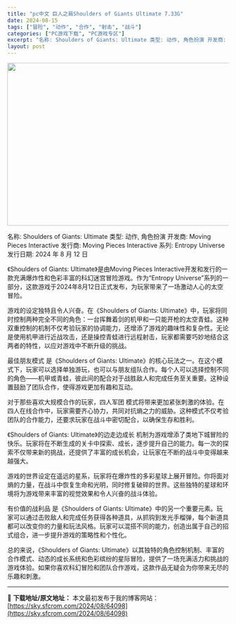 ```yaml
---
title: "pc中文 巨人之肩Shoulders of Giants Ultimate 7.33G"
date: 2024-08-15
tags: ["冒险", "动作", "合作", "射击", "战斗"]
categories: ["PC游戏下载", "PC游戏专区"]
excerpt: "名称: Shoulders of Giants: Ultimate 类型: 动作, 角色扮演 开发商: Moving Pieces Interactive 发行商: Moving Pieces Interactive 系列: Entropy Universe 发行日期: 2024 年 8 月 12 &hellip;"
layout: post
---
```


<img class="aligncenter size-full wp-image-64099" src="https://sky.sfcrom.com/wp-content/uploads/2024/08/2024081509261887.webp" alt="" width="660" height="370" />

名称: Shoulders of Giants: Ultimate
类型: 动作, 角色扮演
开发商: Moving Pieces Interactive
发行商: Moving Pieces Interactive
系列: Entropy Universe
发行日期: 2024 年 8 月 12 日

《Shoulders of Giants: Ultimate》是由Moving Pieces Interactive开发和发行的一款充满爆炸性和色彩丰富的科幻迷宫冒险游戏。作为“Entropy Universe”系列的一部分，这款游戏于2024年8月12日正式发布，为玩家带来了一场激动人心的太空冒险。

游戏的设定独特且令人兴奋。在《Shoulders of Giants: Ultimate》中，玩家将同时控制两种完全不同的角色：一台挥舞着剑的机甲和一只能开枪的太空青蛙。这种双重控制的机制不仅考验玩家的协调能力，还增添了游戏的趣味性和复杂性。无论是使用机甲进行近战攻击，还是操控青蛙进行远程射击，玩家都需要巧妙地结合这两者的特性，以应对游戏中不断升级的挑战。

最佳朋友模式 是《Shoulders of Giants: Ultimate》的核心玩法之一。在这个模式下，玩家可以选择单独游玩，也可以与朋友组队合作。每个人可以选择控制不同的角色——机甲或青蛙，彼此间的配合对于战胜敌人和完成任务至关重要。这种设置鼓励了团队合作，使得游戏更加有趣和互动。

对于那些喜欢大规模合作的玩家，四人军团 模式将带来更加紧张刺激的体验。在四人在线合作中，玩家需要齐心协力，共同对抗熵之力的威胁。这种模式不仅考验团队的合作能力，还要求玩家在战斗中密切配合，以确保生存和胜利。

《Shoulders of Giants: Ultimate》的边走边成长 机制为游戏增添了类地下城冒险的快乐。玩家将在不断生成的关卡中探索、成长，逐步提升自己的能力。每一次的探索不仅带来新的挑战，还提供了丰富的成长机会，让玩家在不断的战斗中变得越来越强大。

游戏的世界设定在遥远的星系，玩家将在爆炸性的多彩星球上展开冒险。你将面对熵的力量，在战斗中恢复生命和光明，同时修复破碎的世界。这些独特的星球和环境将为游戏带来丰富的视觉效果和令人兴奋的战斗体验。

有价值的战利品 是《Shoulders of Giants: Ultimate》中的另一个重要元素。玩家可以通过击败敌人和完成任务获得各种道具，从抓钩到发光手榴弹，每个新道具都可以改变你的力量和玩法风格。玩家可以混搭不同的能力，创造出属于自己的招式组合，进一步提升游戏的策略性和个性化。

总的来说，《Shoulders of Giants: Ultimate》以其独特的角色控制机制、丰富的合作模式、动态的成长系统和色彩缤纷的星际冒险，提供了一场充满活力和挑战的游戏体验。如果你喜欢科幻冒险和团队合作游戏，这款作品无疑会为你带来无尽的乐趣和刺激。

---
📖 **下载地址/原文地址：** 本文最初发布于我的博客网站：[https://sky.sfcrom.com/2024/08/64098](https://sky.sfcrom.com/2024/08/64098)
